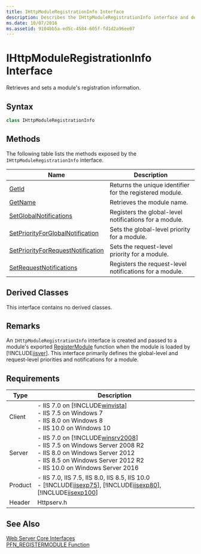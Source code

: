 ```yaml
---
title: IHttpModuleRegistrationInfo Interface
description: Describes the IHttpModuleRegistrationInfo interface and details its syntax, methods, derived classes, remarks, and requirements.
ms.date: 10/07/2016
ms.assetid: 9104bb5a-ed5c-4584-605f-fd1d2a96ee07
---
```

# IHttpModuleRegistrationInfo Interface
Retrieves and sets a module's registration information.  
  
## Syntax  
  
```cpp  
class IHttpModuleRegistrationInfo  
```  
  
## Methods  
 The following table lists the methods exposed by the `IHttpModuleRegistrationInfo` interface.  
  
|Name|Description|  
|----------|-----------------|  
|[GetId](../../web-development-reference/native-code-api-reference/ihttpmoduleregistrationinfo-getid-method.md)|Returns the unique identifier for the registered module.|  
|[GetName](../../web-development-reference/native-code-api-reference/ihttpmoduleregistrationinfo-getname-method.md)|Retrieves the module name.|  
|[SetGlobalNotifications](../../web-development-reference/native-code-api-reference/ihttpmoduleregistrationinfo-setglobalnotifications-method.md)|Registers the global-level notifications for a module.|  
|[SetPriorityForGlobalNotification](../../web-development-reference/native-code-api-reference/ihttpmoduleregistrationinfo-setpriorityforglobalnotification-method.md)|Sets the global-level priority for a module.|  
|[SetPriorityForRequestNotification](../../web-development-reference/native-code-api-reference/ihttpmoduleregistrationinfo-setpriorityforrequestnotification-method.md)|Sets the request-level priority for a module.|  
|[SetRequestNotifications](../../web-development-reference/native-code-api-reference/ihttpmoduleregistrationinfo-setrequestnotifications-method.md)|Registers the request-level notifications for a module.|  
  
## Derived Classes  
 This interface contains no derived classes.  
  
## Remarks  
 An `IHttpModuleRegistrationInfo` interface is created and passed to a module's exported [RegisterModule](../../web-development-reference/native-code-api-reference/pfn-registermodule-function.md) function when the module is loaded by [!INCLUDE[iisver](../../wmi-provider/includes/iisver-md.md)]. This interface primarily defines the global-level and request-level priorities and notifications for a module.  
  
## Requirements  
  
|Type|Description|  
|----------|-----------------|  
|Client|-   IIS 7.0 on [!INCLUDE[winvista](../../wmi-provider/includes/winvista-md.md)]<br />-   IIS 7.5 on Windows 7<br />-   IIS 8.0 on Windows 8<br />-   IIS 10.0 on Windows 10|  
|Server|-   IIS 7.0 on [!INCLUDE[winsrv2008](../../wmi-provider/includes/winsrv2008-md.md)]<br />-   IIS 7.5 on Windows Server 2008 R2<br />-   IIS 8.0 on Windows Server 2012<br />-   IIS 8.5 on Windows Server 2012 R2<br />-   IIS 10.0 on Windows Server 2016|  
|Product|-   IIS 7.0, IIS 7.5, IIS 8.0, IIS 8.5, IIS 10.0<br />-   [!INCLUDE[iisexp75](../../web-development-reference/native-code-api-reference/includes/iisexp75-md.md)], [!INCLUDE[iisexp80](../../web-development-reference/native-code-api-reference/includes/iisexp80-md.md)], [!INCLUDE[iisexp100](../../web-development-reference/native-code-api-reference/includes/iisexp100-md.md)]|  
|Header|Httpserv.h|  
  
## See Also  
 [Web Server Core Interfaces](../../web-development-reference/native-code-api-reference/web-server-core-interfaces.md)   
 [PFN_REGISTERMODULE Function](../../web-development-reference/native-code-api-reference/pfn-registermodule-function.md)
